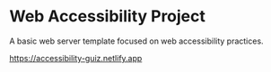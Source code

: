 # Web Accessibility Project

A basic web server template focused on web accessibility practices.

https://accessibility-guiz.netlify.app
